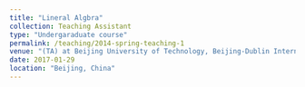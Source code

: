 ```yaml
---
title: "Lineral Algbra"
collection: Teaching Assistant
type: "Undergaraduate course"
permalink: /teaching/2014-spring-teaching-1
venue: "(TA) at Beijing University of Technology, Beijing-Dublin International College"
date: 2017-01-29
location: "Beijing, China"
---
```


